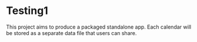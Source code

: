 # Testing1

This project aims to produce a packaged standalone app. Each calendar will be stored as a separate data file that users can share.

